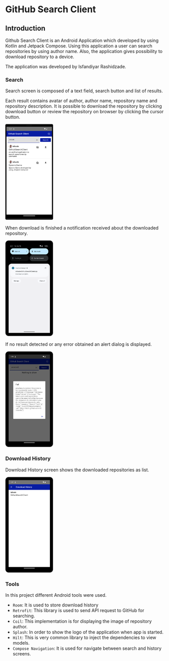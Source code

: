 # GitHub Search Client
## Introduction
Github Search Client is an Android Application which developed by using Kotlin and Jetpack Compose.
Using this application a user can search repositories by using author name.
Also, the application gives possibility to download repository to a device.

The application was developed by Isfandiyar Rashidzade.

### Search
Search screen is composed of a text field, search button and list of results.

Each result contains avatar of author, author name, repository name and repository description.
It is possible to download the repository by clicking download button or review the repository on browser by clicking the cursor button.

<img src="./ss/1.png" alt="drawing" width="150" height="300"/>

When download is finished a notification received about the downloaded repository.

<img src="./ss/2.png" alt="drawing" width="150" height="300"/>

If no result detected or any error obtained an alert dialog is displayed.

<img src="./ss/4.png" alt="drawing" width="150" height="300"/>

### Download History
Download History screen shows the downloaded repositories as list.

<img src="./ss/3.png" alt="drawing" width="150" height="300"/>

### Tools
In this project different Android tools were used.
- `Room`: It is used to store download history
- `Retrofit`: This library is used to send API request to GitHub for searching.
- `Coil`: This implementation is for displaying the image of repository author.
- `Splash`: In order to show the logo of the application when app is started.
- `Hilt`: This is very common library to inject the dependencies to view models.
- `Compose Navigation`: It is used for navigate between search and history screens.